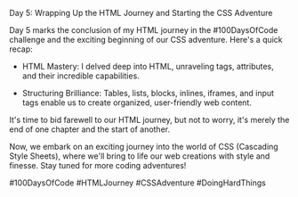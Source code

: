Day 5: Wrapping Up the HTML Journey and Starting the CSS Adventure

Day 5 marks the conclusion of my HTML journey in the #100DaysOfCode challenge and the exciting beginning of our CSS adventure. Here's a quick recap:

- HTML Mastery: I delved deep into HTML, unraveling tags, attributes, and their incredible capabilities.

- Structuring Brilliance: Tables, lists, blocks, inlines, iframes, and input tags enable us to create organized, user-friendly web content.

It's time to bid farewell to our HTML journey, but not to worry, it's merely the end of one chapter and the start of another.

Now, we embark on an exciting journey into the world of CSS (Cascading Style Sheets), where we'll bring to life our web creations with style and finesse. Stay tuned for more coding adventures!

#100DaysOfCode #HTMLJourney #CSSAdventure #DoingHardThings
